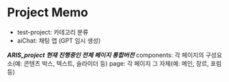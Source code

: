 # Project Memo
- test-project: 카테고리 분류
- aiChat: 채팅 앱 (GPT 임시 생성)

***ARIS_project 현재 진행중인 전체 페이지 통합버전***
components: 각 페이지의 구성요소(예: 콘텐츠 박스, 텍스트, 슬라이더 등)
page: 각 페이지 그 자체(예: 메인, 장르, 포럼 등)
